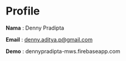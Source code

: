 # Profile

**Nama** : Denny Pradipta


**Email** : denny.aditya.p@gmail.com


**Demo** : dennypradipta-mws.firebaseapp.com
